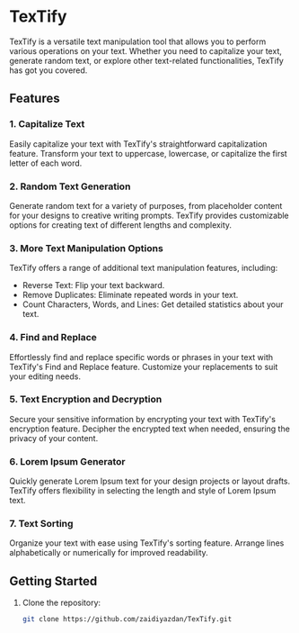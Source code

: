 # TexTify

TexTify is a versatile text manipulation tool that allows you to perform various operations on your text. Whether you need to capitalize your text, generate random text, or explore other text-related functionalities, TexTify has got you covered.

## Features

### 1. Capitalize Text

Easily capitalize your text with TexTify's straightforward capitalization feature. Transform your text to uppercase, lowercase, or capitalize the first letter of each word.

### 2. Random Text Generation

Generate random text for a variety of purposes, from placeholder content for your designs to creative writing prompts. TexTify provides customizable options for creating text of different lengths and complexity.

### 3. More Text Manipulation Options

TexTify offers a range of additional text manipulation features, including:

- Reverse Text: Flip your text backward.
- Remove Duplicates: Eliminate repeated words in your text.
- Count Characters, Words, and Lines: Get detailed statistics about your text.

### 4. Find and Replace

Effortlessly find and replace specific words or phrases in your text with TexTify's Find and Replace feature. Customize your replacements to suit your editing needs.

### 5. Text Encryption and Decryption

Secure your sensitive information by encrypting your text with TexTify's encryption feature. Decipher the encrypted text when needed, ensuring the privacy of your content.

### 6. Lorem Ipsum Generator

Quickly generate Lorem Ipsum text for your design projects or layout drafts. TexTify offers flexibility in selecting the length and style of Lorem Ipsum text.

### 7. Text Sorting

Organize your text with ease using TexTify's sorting feature. Arrange lines alphabetically or numerically for improved readability.

## Getting Started

1. Clone the repository:

   ```bash
   git clone https://github.com/zaidiyazdan/TexTify.git
